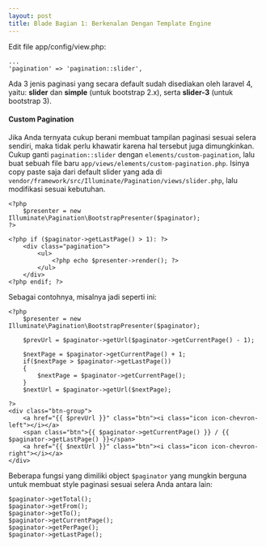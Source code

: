 ```yaml
---
layout: post
title: Blade Bagian 1: Berkenalan Dengan Template Engine
---
```


Edit file app/config/view.php:

    ...
    'pagination' => 'pagination::slider',

Ada 3 jenis paginasi yang secara default sudah disediakan oleh laravel 4, yaitu: **slider** dan **simple** (untuk bootstrap 2.x), serta **slider-3** (untuk bootstrap 3).

#### Custom Pagination
Jika Anda ternyata cukup berani membuat tampilan paginasi sesuai selera sendiri, maka tidak perlu khawatir karena hal tersebut juga dimungkinkan. Cukup ganti `pagination::slider` dengan `elements/custom-pagination`, lalu buat sebuah file baru  `app/views/elements/custom-pagination.php`. Isinya copy paste saja dari default slider yang ada di `vendor/framework/src/Illuminate/Pagination/views/slider.php`, lalu modifikasi sesuai kebutuhan.

    <?php
    	$presenter = new Illuminate\Pagination\BootstrapPresenter($paginator);
    ?>

    <?php if ($paginator->getLastPage() > 1): ?>
    	<div class="pagination">
    		<ul>
    			<?php echo $presenter->render(); ?>
    		</ul>
    	</div>
    <?php endif; ?>

Sebagai contohnya, misalnya jadi seperti ini:

    <?php
        $presenter = new Illuminate\Pagination\BootstrapPresenter($paginator);

        $prevUrl = $paginator->getUrl($paginator->getCurrentPage() - 1);

        $nextPage = $paginator->getCurrentPage() + 1;
        if($nextPage > $paginator->getLastPage())
        {
            $nextPage = $paginator->getCurrentPage();
        }
        $nextUrl = $paginator->getUrl($nextPage);

    ?>
    <div class="btn-group">
        <a href="{{ $prevUrl }}" class="btn"><i class="icon icon-chevron-left"></i></a>
        <span class="btn">{{ $paginator->getCurrentPage() }} / {{ $paginator->getLastPage() }}</span>
        <a href="{{ $nextUrl }}" class="btn"><i class="icon icon-chevron-right"></i></a>
    </div>

Beberapa fungsi yang dimiliki object `$paginator` yang mungkin berguna untuk membuat style paginasi sesuai selera Anda antara lain:

    $paginator->getTotal();
    $paginator->getFrom();
    $paginator->getTo();
    $paginator->getCurrentPage();
    $paginator->getPerPage();
    $paginator->getLastPage();
